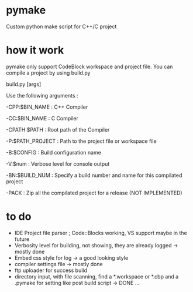 pymake
======

Custom python make script for C++/C project


how it work
======
pymake only support CodeBlock workspace and project file.
You can compile a project by using build.py

build.py [args]

Use the following arguments :

-CPP:$BIN_NAME : C++ Compiler

-CC:$BIN_NAME : C Compiler

-CPATH:$PATH : Root path of the Compiler

-P:$PATH_PROJECT : Path to the project file or workspace file

-B:$CONFIG : Build configuration name

-V:$num : Verbose level for console output

-BN:$BUILD_NUM : Specify a build number and name for this compilated project

-PACK : Zip all the compilated project for a release (NOT IMPLEMENTED)


to do
=====
- IDE Project file parser ; Code::Blocks working, VS support maybe in the future
- Verbosity level for building, not showing, they are already logged -> mostly done
- Embed css style for log -> a good looking style
- compiler settings file -> mostly done
- ftp uploader for success build
- directory input, with file scanning, find a *.workspace or *.cbp and a .pymake for setting like post build script -> DONE
...
